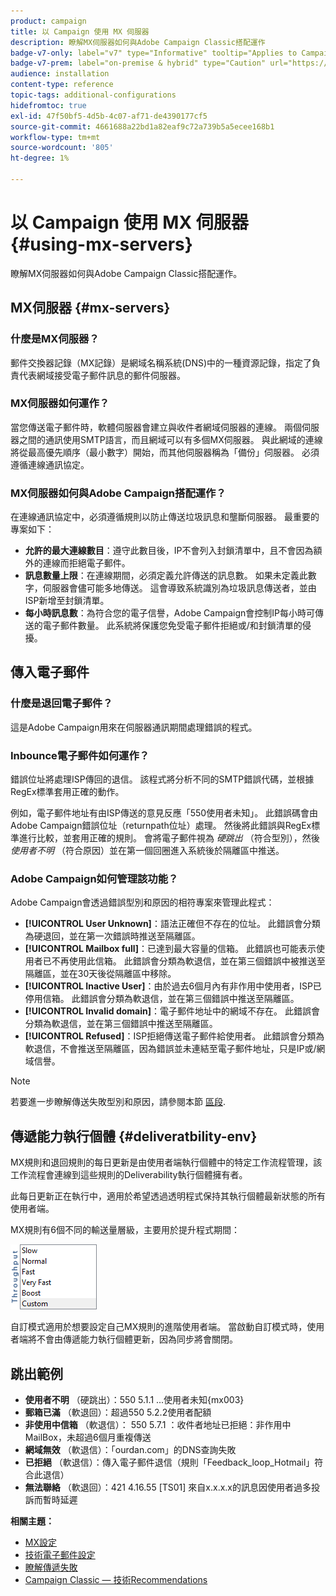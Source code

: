 ```yaml
---
product: campaign
title: 以 Campaign 使用 MX 伺服器
description: 瞭解MX伺服器如何與Adobe Campaign Classic搭配運作
badge-v7-only: label="v7" type="Informative" tooltip="Applies to Campaign Classic v7 only"
badge-v7-prem: label="on-premise & hybrid" type="Caution" url="https://experienceleague.adobe.com/docs/campaign-classic/using/installing-campaign-classic/architecture-and-hosting-models/hosting-models-lp/hosting-models.html" tooltip="Applies to on-premise and hybrid deployments only"
audience: installation
content-type: reference
topic-tags: additional-configurations
hidefromtoc: true
exl-id: 47f50bf5-4d5b-4c07-af71-de4390177cf5
source-git-commit: 4661688a22bd1a82eaf9c72a739b5a5ecee168b1
workflow-type: tm+mt
source-wordcount: '805'
ht-degree: 1%

---
```


# 以 Campaign 使用 MX 伺服器 {#using-mx-servers}



瞭解MX伺服器如何與Adobe Campaign Classic搭配運作。

## MX伺服器 {#mx-servers}

### 什麼是MX伺服器？

郵件交換器記錄（MX記錄）是網域名稱系統(DNS)中的一種資源記錄，指定了負責代表網域接受電子郵件訊息的郵件伺服器。

### MX伺服器如何運作？

當您傳送電子郵件時，軟體伺服器會建立與收件者網域伺服器的連線。 兩個伺服器之間的通訊使用SMTP語言，而且網域可以有多個MX伺服器。 與此網域的連線將從最高優先順序（最小數字）開始，而其他伺服器稱為「備份」伺服器。 必須遵循連線通訊協定。

### MX伺服器如何與Adobe Campaign搭配運作？

在連線通訊協定中，必須遵循規則以防止傳送垃圾訊息和壟斷伺服器。 最重要的專案如下：

* **允許的最大連線數目**：遵守此數目後，IP不會列入封鎖清單中，且不會因為額外的連線而拒絕電子郵件。
* **訊息數量上限**：在連線期間，必須定義允許傳送的訊息數。 如果未定義此數字，伺服器會儘可能多地傳送。 這會導致系統識別為垃圾訊息傳送者，並由ISP新增至封鎖清單。
* **每小時訊息數**：為符合您的電子信譽，Adobe Campaign會控制IP每小時可傳送的電子郵件數量。 此系統將保護您免受電子郵件拒絕或/和封鎖清單的侵擾。

## 傳入電子郵件

### 什麼是退回電子郵件？

這是Adobe Campaign用來在伺服器通訊期間處理錯誤的程式。

### Inbounce電子郵件如何運作？

錯誤位址將處理ISP傳回的退信。 該程式將分析不同的SMTP錯誤代碼，並根據RegEx標準套用正確的動作。

例如，電子郵件地址有由ISP傳送的意見反應「550使用者未知」。 此錯誤碼會由Adobe Campaign錯誤位址（returnpath位址）處理。 然後將此錯誤與RegEx標準進行比較，並套用正確的規則。 會將電子郵件視為 *硬跳出* （符合型別），然後 *使用者不明* （符合原因）並在第一個回圈進入系統後於隔離區中推送。

### Adobe Campaign如何管理該功能？

Adobe Campaign會透過錯誤型別和原因的相符專案來管理此程式：

* **[!UICONTROL User Unknown]**：語法正確但不存在的位址。 此錯誤會分類為硬退回，並在第一次錯誤時推送至隔離區。
* **[!UICONTROL Mailbox full]**：已達到最大容量的信箱。 此錯誤也可能表示使用者已不再使用此信箱。 此錯誤會分類為軟退信，並在第三個錯誤中被推送至隔離區，並在30天後從隔離區中移除。
* **[!UICONTROL Inactive User]**：由於過去6個月內有非作用中使用者，ISP已停用信箱。 此錯誤會分類為軟退信，並在第三個錯誤中推送至隔離區。
* **[!UICONTROL Invalid domain]**：電子郵件地址中的網域不存在。 此錯誤會分類為軟退信，並在第三個錯誤中推送至隔離區。
* **[!UICONTROL Refused]**：ISP拒絕傳送電子郵件給使用者。 此錯誤會分類為軟退信，不會推送至隔離區，因為錯誤並未連結至電子郵件地址，只是IP或/網域信譽。

>[!NOTE]
>
>若要進一步瞭解傳送失敗型別和原因，請參閱本節 [區段](../../delivery/using/understanding-delivery-failures.md#delivery-failure-types-and-reasons).

## 傳遞能力執行個體 {#deliveratbility-env}

MX規則和退回規則的每日更新是由使用者端執行個體中的特定工作流程管理，該工作流程會連線到這些規則的Deliverability執行個體擁有者。

此每日更新正在執行中，適用於希望透過透明程式保持其執行個體最新狀態的所有使用者端。

MX規則有6個不同的輸送量層級，主要用於提升程式期間：

![](assets/mx-rules-throughput.png)

自訂模式適用於想要設定自己MX規則的進階使用者端。 當啟動自訂模式時，使用者端將不會由傳遞能力執行個體更新，因為同步將會關閉。

## 跳出範例

* **使用者不明** （硬跳出）：550 5.1.1 ...使用者未知{mx003}
* **郵箱已滿** （軟退回）：超過550 5.2.2使用者配額
* **非使用中信箱** （軟退信）： 550 5.7.1 ：收件者地址已拒絕：非作用中MailBox，未超過6個月重複傳送
* **網域無效** （軟退信）：「ourdan.com」的DNS查詢失敗
* **已拒絕** （軟退信）：傳入電子郵件退信（規則「Feedback_loop_Hotmail」符合此退信）
* **無法聯絡** （軟退回）：421 4.16.55 [TS01] 來自x.x.x.x的訊息因使用者過多投訴而暫時延遲

**相關主題：**
* [MX設定](../../installation/using/email-deliverability.md#mx-configuration)
* [技術電子郵件設定](../../installation/using/email-deliverability.md)
* [瞭解傳遞失敗](../../delivery/using/understanding-delivery-failures.md)
* [Campaign Classic — 技術Recommendations](https://experienceleague.adobe.com/docs/deliverability-learn/deliverability-best-practice-guide/additional-resources/campaign/acc-technical-recommendations.html)
